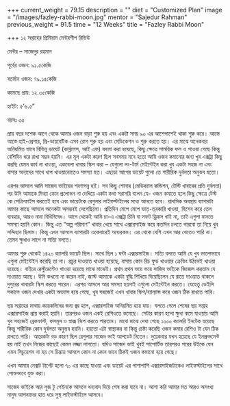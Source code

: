 +++
current_weight = 79.15
description = ""
diet = "Customized Plan"
image = "/images/fazley-rabbi-moon.jpg"
mentor = "Sajedur Rahman"
previous_weight = 91.5
time = "12 Weeks"
title = "Fazley Rabbi Moon"

+++
১২ সপ্তাহের প্রিমিয়াম মেন্টরশীপ রিভিউ

মেন্টর – সাজেদুর রহমান

পূর্বের ওজন: ৯১.৫কেজি

বতর্মান ওজন: ৭৯.১৫কেজি

কমেছে প্রায়: ১২.৩৫কেজি

হাইট: ৫’৬.৫”

বয়সঃ ৩৫

প্রায় বছর দশেক আগে থেকে আমার ওজন বাড়া শুরু হয় এবং একটা সময় ৯০ এর আশেপাশেই থাকা শুরু করে। আস্তে আস্তে হাই-প্রেশার, প্রি-ডায়বেটিক এসব রোগ শুরু হয় এবং মেডিকেশন ও শুরু করতে হয়। এর মাঝে অনেকবার অনিয়মিত ভাবে বিভিন্ন ডায়েট (কার্ব্ললেস, আই এফ) ফলো করা হয়েছে, কিছু ক্ষেত্রে সাময়িক ফল ও পাওয়া গেছে কিন্তু বেশিদিন ধরে রাখা সম্ভব হয়নি। এর মূল একটা কারণ ছিল সবসময় মনে হতো আমি ওজন কমানোর জন্য খুব এক্সট্রা কিছু করছি যেমন কার্ব না খাওয়া, একবেলা খাবার স্কিপ করা – যেগুলো লং-টার্ম মেইন্টেইন করা খুব একটা সহজ না এবং বাসার অন্যদের সাথে খাপ খাওয়ানোতেও সমস্যা হত। এছাড়া আগের ডায়েট গুলো তে শারীরিক দুর্বলতা অনুভব হতো।

এরপর আসলে আমি সাজেদ ভাইয়ের শরণাপন্ন হই। সব কিছু শোনার (মেডিক্যাল কন্ডিশন, টেস্টি খাবারের প্রতি দুর্বলতা) পর উনি আমাকে মিথ্যা কোন প্রলোভন না দেখিয়ে একটা কথা সরাসরি বলেন যে- ওজন কমাতে হলে কিছু ক্ষেত্রে টেস্ট কে সেক্রিফাইস করতেই হবে এবং ডায়েটকে রেগুলার লাইফস্টাইলের মধ্যে আনতে হবে। প্রাথমিক অবস্থায় ব্যাপারটা আমার কাছে আসলে অনেকটা অসম্ভবই লেগেছিলো। প্রতিদিন মেপে মেপে ভাত-তরকারি খাওয়া, হিসেব করে তেল ব্যবহার, আরও নানা বিধিনিষেধ। আগে থেকেই আমি চা-এ এক্সট্রা চিনি বা সফট ড্রিঙ্কস খাই না, তাই এগুলা মানতে সমস্যা হয়নি কোন। কিন্তু এত “অল্প পরিমাণ” খাবার খেয়ে সাথে এক্সারসাইজ করে কতদিন চলতে পারবো তা নিয়ে খুব সন্দিহান ছিলাম। কিন্তু এখন আসলে ব্যাপারটা একেবারেই অন্যরকম। এর থেকে বেশি এখন আর খেতেও পারি না। তেমন ক্ষুধাও লাগে না সত্যি বলতে।

আমার শুরু থেকেই ১৪২০ ক্যালরি ডায়েট ছিল। সাথে ছিল ১ ঘন্টা এক্সারসাইজ। সত্যি বলতে আমি যে খুব ভালোভাবে এগুলা মেইন্টেইন করেছি তা না। প্রচুর দাওয়াত খাওয়া হয়েছে, বাসায় কোন রিচ ফুড খাওয়ার ক্রেভিং উঠলেই খাওয়া হয়েছে। বাইরে রেস্টুরেন্টেও খাওয়া হয়েছে মাঝে মাঝেই। প্রথম প্রথম ভয়ে ভয়ে সাজিদ ভাইকে জিজ্ঞেস করতাম যে দাওয়াত আছে। উনি কখনো না করেন নাই, জাস্ট আমাকে একটা বুদ্ধি শিখিয়ে দিয়েছিলেন যে রাতে দাওয়াত থাকলে দুপুরের খাবারটা স্কিপ করতে পারেন। এরপর আসলে আর সমস্যা হয়নাই এগুলো মেইন্টেইন করতে। যেহেতু ডেইলি সকালে ওজন দেখার একটা অভ্যাস হয়ে গেছে, খুব সহজেই এখন খাবার স্কিপ/ব্যাল্যান্স করে ওজন ঠিক রাখতে পারি।

ছয় সপ্তাহের মাথায় কয়েকদিনের জন্য জ্বর হলে, এক্সারসাইজ অনিয়মিত হয়ে যায়। বলতে গেলে শেষের ছয় সপ্তাহ এক্সারসাইজ প্রায় করাই হয়নি। তারপরও ওজন একই রেশিওতে কমেছে। সেটার কারণ হলো ক্ষুধা কমে যাওয়ায় আমি খুব সহজেই ব্রেকফাস্ট, ফলমূল ও স্নাক্স স্কিপ করতে পারতাম। মাঝে মাঝে দেখা গেছে ১০০০ ক্যালরি ইনটেক হয়েছে কিন্তু শারীরিক কোন দুর্বলতা অনুভব হয়নি। হয়তো এটা স্বাস্থ্যকর না কিন্তু চেষ্টা করেছি ওজন কমার রেশিও টা যেন ঠিক রাখতে পারি। আরেকটা বড় কারণ ছিল রেগুলার সাজেদ ভাই আপডেট নিতেন। দুয়েকবার যখন হয়েছে যে ইনপ্রুভমেন্ট হয় নাই তখন নিজের কাছেই কেমন লজ্জা লাগতো। যদিও সাজেদ ভাই খুবই সাপোর্টিভ তারপরও পরের উইকে যেন এমন সিচুয়েশন না হয় সে চিন্তায় আসলে কোন না কোন ভাবে ঠিকই ওজন কমানো হয়ে গেছে।

এখন আমার নেক্সট টার্গেট হলো ৭০ এর কাছে যাওয়া এবং ডায়েট এর পাশাপাশি এক্সারসাইজটাকেও লাইফস্টাইলের সাথে পোক্তভাবে যুক্ত করা।

সাজেদ ভাইকে আর লুজ টু গেইনকে আসলে ধন্যবাদ দিয়ে শেষ করা যাবে না। আশা করি আমার মত আরও অসংখ্য মানুষ আপনাদের হাত ধরে সুস্থ লাইফস্টাইলে আসবে।